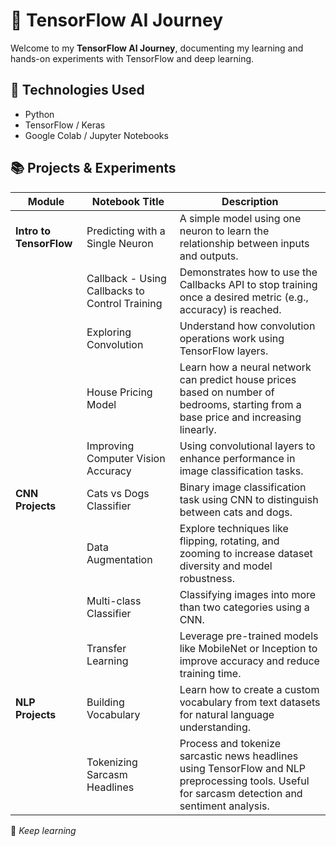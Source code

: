 # 🚀 TensorFlow AI Journey

Welcome to my **TensorFlow AI Journey**, documenting my learning and hands-on experiments with TensorFlow and deep learning.



## 🧠 Technologies Used

- Python  
- TensorFlow / Keras  
- Google Colab / Jupyter Notebooks  

## 📚 Projects & Experiments

| Module                 | Notebook Title                               | Description                                                                                                                                       |
|------------------------|-----------------------------------------------|---------------------------------------------------------------------------------------------------------------------------------------------------|
| **Intro to TensorFlow**| Predicting with a Single Neuron               | A simple model using one neuron to learn the relationship between inputs and outputs.                                                             |
|                        | Callback - Using Callbacks to Control Training| Demonstrates how to use the Callbacks API to stop training once a desired metric (e.g., accuracy) is reached.                                     |
|                        | Exploring Convolution                         | Understand how convolution operations work using TensorFlow layers.                                                                               |
|                        | House Pricing Model                           | Learn how a neural network can predict house prices based on number of bedrooms, starting from a base price and increasing linearly.              |
|                        | Improving Computer Vision Accuracy            | Using convolutional layers to enhance performance in image classification tasks.                                                                  |
| **CNN Projects**       | Cats vs Dogs Classifier                       | Binary image classification task using CNN to distinguish between cats and dogs.                                                                  |
|                        | Data Augmentation                             | Explore techniques like flipping, rotating, and zooming to increase dataset diversity and model robustness.                                       |
|                        | Multi-class Classifier                        | Classifying images into more than two categories using a CNN.                                                                                     |
|                        | Transfer Learning                             | Leverage pre-trained models like MobileNet or Inception to improve accuracy and reduce training time.                                             |
| **NLP Projects**       | Building Vocabulary                           | Learn how to create a custom vocabulary from text datasets for natural language understanding.                                                    |
|                        | Tokenizing Sarcasm Headlines                  | Process and tokenize sarcastic news headlines using TensorFlow and NLP preprocessing tools. Useful for sarcasm detection and sentiment analysis.  |


📌 *Keep learning*
